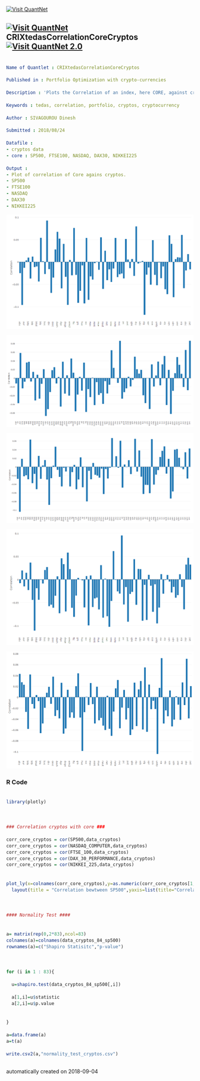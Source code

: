 [<img src="https://github.com/QuantLet/Styleguide-and-FAQ/blob/master/pictures/banner.png" width="888" alt="Visit QuantNet">](http://quantlet.de/)

## [<img src="https://github.com/QuantLet/Styleguide-and-FAQ/blob/master/pictures/qloqo.png" alt="Visit QuantNet">](http://quantlet.de/) **CRIXtedasCorrelationCoreCryptos** [<img src="https://github.com/QuantLet/Styleguide-and-FAQ/blob/master/pictures/QN2.png" width="60" alt="Visit QuantNet 2.0">](http://quantlet.de/)

```yaml

Name of Quantlet : CRIXtedasCorrelationCoreCryptos

Published in : Portfolio Optimization with crypto-currencies

Description : 'Plots the Correlation of an index, here CORE, against crypto currencies'

Keywords : tedas, correlation, portfolio, cryptos, cryptocurrency

Author : SIVAGOUROU Dinesh

Submitted : 2018/08/24

Datafile :
- cryptos data
- core : SP500, FTSE100, NASDAQ, DAX30, NIKKEI225 

Output :
- Plot of correlation of Core agains cryptos.
- SP500
- FTSE100
- NASDAQ
- DAX30
- NIKKEI225

```

![Picture1](CRIXtedasCorrelationCoreCryptos8NASDAQ.png)

![Picture2](CRIXtedasCorrelationCoreCryptos_DAX30.png)

![Picture3](CRIXtedasCorrelationCoreCryptos_FTSE100.png)

![Picture4](CRIXtedasCorrelationCoreCryptos_NIKKEI225.png)

![Picture5](CRIXtedasCorrelationCoreCryptos_SP500.png)

### R Code
```r

library(plotly)



### Correlation cryptos with core ###

corr_core_cryptos = cor(SP500,data_cryptos)
corr_core_cryptos = cor(NASDAQ_COMPUTER,data_cryptos)
corr_core_cryptos = cor(FTSE_100,data_cryptos)
corr_core_cryptos = cor(DAX_30_PERFORMANCE,data_cryptos)
corr_core_cryptos = cor(NIKKEI_225,data_cryptos)


plot_ly(x=colnames(corr_core_cryptos),y=as.numeric(corr_core_cryptos[1,])) %>%
  layout(title = "Correlation bewtween SP500",yaxis=list(title="Correlation"))



#### Normality Test ####


a= matrix(rep(0,2*83),ncol=83)
colnames(a)=colnames(data_cryptos_84_sp500)
rownames(a)=c("Shapiro Statisitc","p-value")



for (i in 1 : 83){
  
  u=shapiro.test(data_cryptos_84_sp500[,i])
  
  a[1,i]=u$statistic
  a[2,i]=u$p.value
  
  
}

a=data.frame(a)
a=t(a)

write.csv2(a,"normality_test_cryptos.csv")



```

automatically created on 2018-09-04